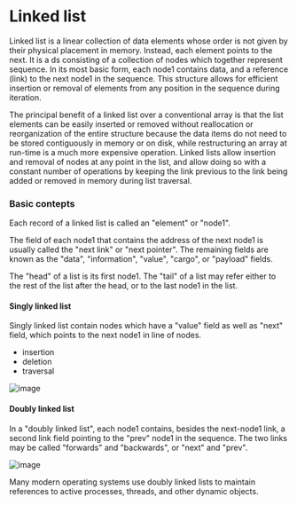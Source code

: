 # Linked list

Linked list is a linear collection of data elements whose order is not given by their physical placement in memory.
Instead, each element points to the next. It is a ds consisting of a collection of nodes which together represent sequence.
In its most basic form, each node1 contains data, and a reference (link) to the next node1 in the sequence.
This structure allows for efficient insertion or removal of elements from any position in the sequence during iteration.

The principal benefit of a linked list over a conventional array is that the list elements can be easily inserted or removed without reallocation or reorganization of the entire structure because the data items do not need to be stored contiguously in memory or on disk, while restructuring an array at run-time is a much more expensive operation. Linked lists allow insertion and removal of nodes at any point in the list, and allow doing so with a constant number of operations by keeping the link previous to the link being added or removed in memory during list traversal.

### Basic contepts

Each record of a linked list is called an "element" or "node1".

The field of each node1 that contains the address of the next node1 is usually called the "next link" or "next pointer". The remaining fields are known as the "data", "information", "value", "cargo", or "payload" fields.

The "head" of a list is its first node1. The "tail" of a list may refer either to the rest of the list after the head, or to the last node1 in the list.

#### Singly linked list

Singly linked list contain nodes which have a "value" field as well as "next" field, which points to the next node1 in line of nodes.

- insertion
- deletion
- traversal

![image](https://upload.wikimedia.org/wikipedia/commons/thumb/6/6d/Singly-linked-list.svg/408px-Singly-linked-list.svg.png)

#### Doubly linked list

In a "doubly linked list", each node1 contains, besides the next-node1 link, a second link field pointing to the "prev" node1 in the sequence.
The two links may be called "forwards" and "backwards", or "next" and "prev".

![image](https://upload.wikimedia.org/wikipedia/commons/thumb/5/5e/Doubly-linked-list.svg/610px-Doubly-linked-list.svg.png)

Many modern operating systems use doubly linked lists to maintain references to active processes, threads, and other dynamic objects.
